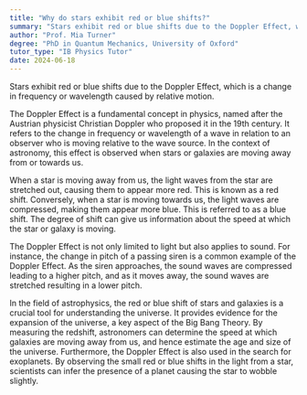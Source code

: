 ```yaml
---
title: "Why do stars exhibit red or blue shifts?"
summary: "Stars exhibit red or blue shifts due to the Doppler Effect, which is a change in frequency or wavelength caused by relative motion."
author: "Prof. Mia Turner"
degree: "PhD in Quantum Mechanics, University of Oxford"
tutor_type: "IB Physics Tutor"
date: 2024-06-18
---
```


Stars exhibit red or blue shifts due to the Doppler Effect, which is a change in frequency or wavelength caused by relative motion.

The Doppler Effect is a fundamental concept in physics, named after the Austrian physicist Christian Doppler who proposed it in the 19th century. It refers to the change in frequency or wavelength of a wave in relation to an observer who is moving relative to the wave source. In the context of astronomy, this effect is observed when stars or galaxies are moving away from or towards us.

When a star is moving away from us, the light waves from the star are stretched out, causing them to appear more red. This is known as a red shift. Conversely, when a star is moving towards us, the light waves are compressed, making them appear more blue. This is referred to as a blue shift. The degree of shift can give us information about the speed at which the star or galaxy is moving.

The Doppler Effect is not only limited to light but also applies to sound. For instance, the change in pitch of a passing siren is a common example of the Doppler Effect. As the siren approaches, the sound waves are compressed leading to a higher pitch, and as it moves away, the sound waves are stretched resulting in a lower pitch.

In the field of astrophysics, the red or blue shift of stars and galaxies is a crucial tool for understanding the universe. It provides evidence for the expansion of the universe, a key aspect of the Big Bang Theory. By measuring the redshift, astronomers can determine the speed at which galaxies are moving away from us, and hence estimate the age and size of the universe. Furthermore, the Doppler Effect is also used in the search for exoplanets. By observing the small red or blue shifts in the light from a star, scientists can infer the presence of a planet causing the star to wobble slightly.
    